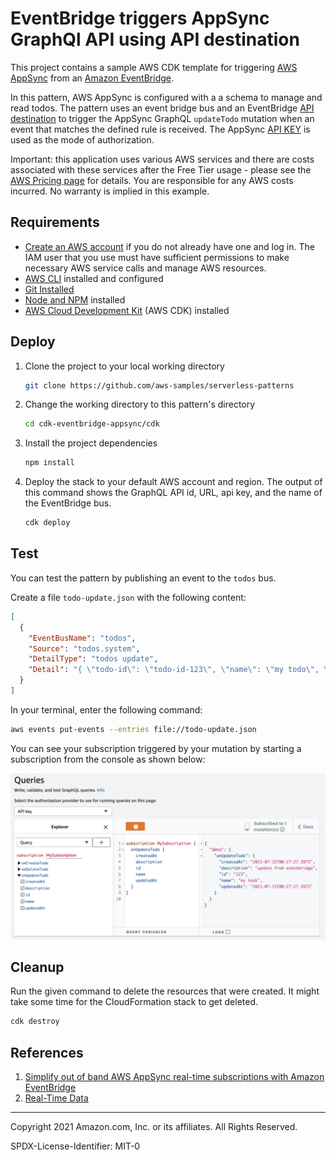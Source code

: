 # EventBridge triggers AppSync GraphQl API using API destination

This project contains a sample AWS CDK template for triggering [AWS AppSync](https://aws.amazon.com/appsync/) from an [Amazon EventBridge](https://aws.amazon.com/eventbridge/).

In this pattern, AWS AppSync is configured with a a schema to manage and read todos. The pattern uses an event bridge bus and an EventBridge [API destination](https://docs.aws.amazon.com/eventbridge/latest/userguide/eb-api-destinations.html) to trigger the AppSync GraphQL `updateTodo` mutation when an event that matches the defined rule is received. The AppSync [API KEY](https://docs.aws.amazon.com/appsync/latest/devguide/security-authz.html#api-key-authorization) is used as the mode of authorization.

Important: this application uses various AWS services and there are costs associated with these services after the Free Tier usage - please see the [AWS Pricing page](https://aws.amazon.com/pricing/) for details. You are responsible for any AWS costs incurred. No warranty is implied in this example.

## Requirements

* [Create an AWS account](https://portal.aws.amazon.com/gp/aws/developer/registration/index.html) if you do not already have one and log in. The IAM user that you use must have sufficient permissions to make necessary AWS service calls and manage AWS resources.
* [AWS CLI](https://docs.aws.amazon.com/cli/latest/userguide/install-cliv2.html) installed and configured
* [Git Installed](https://git-scm.com/book/en/v2/Getting-Started-Installing-Git)
* [Node and NPM](https://nodejs.org/en/download/) installed
* [AWS Cloud Development Kit](https://docs.aws.amazon.com/cdk/latest/guide/cli.html) (AWS CDK) installed

## Deploy

1. Clone the project to your local working directory

   ```sh
   git clone https://github.com/aws-samples/serverless-patterns
   ```

2. Change the working directory to this pattern's directory

   ```sh
   cd cdk-eventbridge-appsync/cdk
   ```

3. Install the project dependencies

   ```sh
   npm install
   ```

4. Deploy the stack to your default AWS account and region. The output of this command shows the GraphQL API id, URL, api key, and the name of the EventBridge bus.

   ```sh
   cdk deploy
   ```

## Test

You can test the pattern by publishing an event to the `todos` bus.

Create a file `todo-update.json` with the following content:

```json
[
  {
    "EventBusName": "todos",
    "Source": "todos.system",
    "DetailType": "todos update",
    "Detail": "{ \"todo-id\": \"todo-id-123\", \"name\": \"my todo\", \"description\": \"update from event-bridge\" }"
  }
]
```

In your terminal, enter the following command:

```sh
aws events put-events --entries file://todo-update.json
```

You can see your subscription triggered by your mutation by starting a subscription from the console as shown below:

![Listen for subscriptions in the console console](console.png)

## Cleanup

Run the given command to delete the resources that were created. It might take some time for the CloudFormation stack to get deleted.

```sh
cdk destroy
```

## References

1. [Simplify out of band AWS AppSync real-time subscriptions with Amazon EventBridge](https://aws.amazon.com/blogs/mobile/appsync-eventbridge/)
2. [Real-Time Data](https://docs.aws.amazon.com/appsync/latest/devguide/aws-appsync-real-time-data.html)

----
Copyright 2021 Amazon.com, Inc. or its affiliates. All Rights Reserved.

SPDX-License-Identifier: MIT-0
